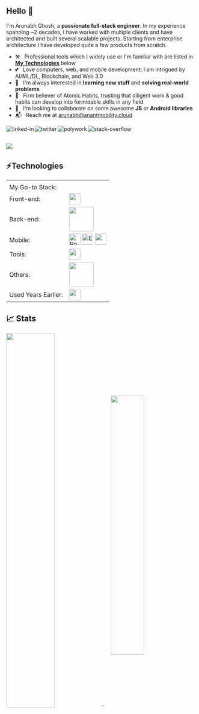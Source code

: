 ## Hello 👋
I'm Arunabh Ghosh, a **passionate full-stack engineer**. In my experience spanning ~2 decades, I have worked with multiple clients and have architected and built several scalable projects. Starting from enterprise architecture I have developed quite a few products from scratch. 

- ⚒️ &nbsp; Professional tools which I widely use or I'm familiar with are listed in **[My Technologies](#technologies)** below
- 💕 &nbsp; Love computers, web, and mobile development; I am intrigued by AI/ML/DL, Blockchain, and Web 3.0
- 👀 &nbsp; I'm always interested in **learning new stuff** and **solving real-world problems**
- 🚀 &nbsp; Firm believer of Atomic Habits, trusting that diligent work & good habits can develop into formidable skills in any field
- 🤝 &nbsp; I'm looking to collaborate on some awesome **JS** or **Android libraries**
- 📬 &nbsp; Reach me at arunabh@anantmobility.cloud

[<img align="left" alt="linked-in" src="https://img.shields.io/badge/linkedin-%230077B5.svg?&style=for-the-badge&logo=linkedin&logoColor=white" />](https://www.linkedin.com/in/arunabhghosh) [<img align="left" alt="twitter" src="https://img.shields.io/badge/twitter-%231DA1F2.svg?&style=for-the-badge&logo=twitter&logoColor=white" />](https://twitter.com/arunabhg9) [<img align="left" alt="polywork" src="https://img.shields.io/badge/polywork-9370DB.svg?&style=for-the-badge&logo=polywork&logoColor=white" />](https://www.polywork.com/arunabhghosh)
[<img align="left" alt="stack-overflow" src="https://img.shields.io/badge/stack%20overflow-FE7A16?logo=stack-overflow&logoColor=white&style=for-the-badge" />](https://stackoverflow.com/users/7157170/)           &nbsp;&nbsp;

[![](https://visitcount.itsvg.in/api?id=arunabhg&label=Views&color=12&icon=5&pretty=true)](https://visitcount.itsvg.in)
---

## ⚡Technologies

<table>
  <tr>
    <td></td>
    <td></td>
  </tr>
  <tr>
    <td>My Go-to Stack:</td>
    <td></td>
  </tr>
  <tr>
    <td>
      Front-end:
    </td>
    <td><img src="https://skillicons.dev/icons?i=ts,react,next,materialui,tailwind,html,css,vercel&perline=8" height="30" />
    </td>
  </tr>
  <tr>
    <td>Back-end:</td>
    <td>
      <img src="https://skillicons.dev/icons?i=ts,js,py,nodejs,express,mongodb,mysql,sequelize,graphql,prisma,postgres,redis&perline=8" height="65"/>
    </td>      
  </tr>
  <tr>
    <td>Mobile:</td>
    <td><img src="https://cdn.worldvectorlogo.com/logos/react-native-1.svg" alt="React Native Logo" width="30" height="30"/> <img src="https://cdn.worldvectorlogo.com/logos/expo-go-app.svg" alt="Expo Logo" width="30" height="30" /> <img src="https://skillicons.dev/icons?i=androidstudio&perline=8" height="30"/>
    </td>
  </tr>
  <tr>
    <td>Tools:</td>
    <td><img src="https://skillicons.dev/icons?i=vscode,git,github,webpack,figma,postman&perline=8" height="30"/>
      </td> 
  </tr>
  <tr>
    <td>Others:</td>
    <td><img src="https://skillicons.dev/icons?i=aws,xd,sqlite,bootstrap,redux,firebase,md,netlify,heroku,bash,jest,styledcomponents,scss,regex,vite,sentry&perline=8" height="65"/></td>
  </tr>
  <tr>
    <td>Used Years Earlier:</td>
    <td>  <img src="https://skillicons.dev/icons?i=cs,dotnet,jquery,visualstudio" height="30"/>   </td>
  </tr>
</table>

## &#x1f4c8; Stats

<a href="#">
  <img align="center" src="https://github-readme-stats.vercel.app/api?username=arunabhg&show_icons=true&count_private=true&theme=highcontrast" width="50.5%" />
</a> &nbsp;&nbsp;&nbsp;&nbsp;

<a href="#">
  <img align="center" src="https://github-readme-stats.vercel.app/api/top-langs?username=arunabhg&count_private=true&theme=highcontrast&layout=compact&hide=shell" width="42%" />
</a>


         









<!--
**arunabhg/arunabhg** is a ✨ _special_ ✨ repository because its `README.md` (this file) appears on your GitHub profile.

Here are some ideas to get you started:

- 🔭 I’m currently working on ...
- 🌱 I’m currently learning ...
- 👯 I’m looking to collaborate on ...
- 🤔 I’m looking for help with ...
- 💬 Ask me about ...
- 📫 How to reach me: ...
- 😄 Pronouns: ...
- ⚡ Fun fact: ...
-->

